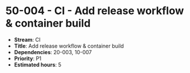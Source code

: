 # 50-004 - CI - Add release workflow & container build
- **Stream**: CI
- **Title**: Add release workflow & container build
- **Dependencies**: 20-003, 10-007
- **Priority**: P1
- **Estimated hours**: 5
